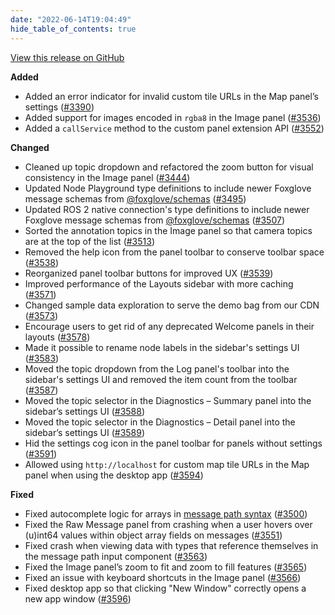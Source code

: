 ```yaml
---
date: "2022-06-14T19:04:49"
hide_table_of_contents: true
---
```

[View this release on GitHub](https://github.com/foxglove/studio/releases/tag/v1.14.2)

**Added**
- Added an error indicator for invalid custom tile URLs in the Map panel’s settings ([#3390](https://github.com/foxglove/studio/pull/3390))
- Added support for images encoded in `rgba8` in the Image panel ([#3536](https://github.com/foxglove/studio/pull/3536))
- Added a `callService` method to the custom panel extension API ([#3552](https://github.com/foxglove/studio/pull/3552))

**Changed**
- Cleaned up topic dropdown and refactored the zoom button for visual consistency in the Image panel ([#3444](https://github.com/foxglove/studio/pull/3444))
- Updated Node Playground type definitions to include newer Foxglove message schemas from [@foxglove/schemas](https://github.com/foxglove/schemas) ([#3495](https://github.com/foxglove/studio/pull/3495))
- Updated ROS 2 native connection's type definitions to include newer Foxglove message schemas from [@foxglove/schemas](https://github.com/foxglove/schemas) ([#3507](https://github.com/foxglove/studio/pull/3507))
- Sorted the annotation topics in the Image panel so that camera topics are at the top of the list ([#3513](https://github.com/foxglove/studio/pull/3513))
- Removed the help icon from the panel toolbar to conserve toolbar space ([#3538](https://github.com/foxglove/studio/pull/3538))
- Reorganized panel toolbar buttons for improved UX ([#3539](https://github.com/foxglove/studio/pull/3539))
- Improved performance of the Layouts sidebar with more caching ([#3571](https://github.com/foxglove/studio/pull/3571))
- Changed sample data exploration to serve the demo bag from our CDN ([#3573](https://github.com/foxglove/studio/pull/3573))
- Encourage users to get rid of any deprecated Welcome panels in their layouts ([#3578](https://github.com/foxglove/studio/pull/3578))
- Made it possible to rename node labels in the sidebar's settings UI ([#3583](https://github.com/foxglove/studio/pull/3583))
- Moved the topic dropdown from the Log panel's toolbar into the sidebar's settings UI and removed the item count from the toolbar ([#3587](https://github.com/foxglove/studio/pull/3587))
- Moved the topic selector in the Diagnostics – Summary panel into the sidebar’s settings UI ([#3588](https://github.com/foxglove/studio/pull/3588))
- Moved the topic selector in the Diagnostics – Detail panel into the sidebar’s settings UI ([#3589](https://github.com/foxglove/studio/pull/3589))
- Hid the settings cog icon in the panel toolbar for panels without settings ([#3591](https://github.com/foxglove/studio/pull/3591))
- Allowed using `http://localhost` for custom map tile URLs in the Map panel when using the desktop app ([#3594](https://github.com/foxglove/studio/pull/3594))


**Fixed**
- Fixed autocomplete logic for arrays in [message path syntax](https://foxglove.dev/docs/studio/app-concepts/message-path-syntax) ([#3500](https://github.com/foxglove/studio/pull/3500))
- Fixed the Raw Message panel from crashing when a user hovers over (u)int64 values within object array fields on messages ([#3551](https://github.com/foxglove/studio/pull/3551))
- Fixed crash when viewing data with types that reference themselves in the message path input component ([#3563](https://github.com/foxglove/studio/pull/3563))
- Fixed the Image panel’s zoom to fit and zoom to fill features ([#3565](https://github.com/foxglove/studio/pull/3565))
- Fixed an issue with keyboard shortcuts in the Image panel ([#3566](https://github.com/foxglove/studio/pull/3566))
- Fixed desktop app so that clicking "New Window" correctly opens a new app window ([#3596](https://github.com/foxglove/studio/pull/3596))
